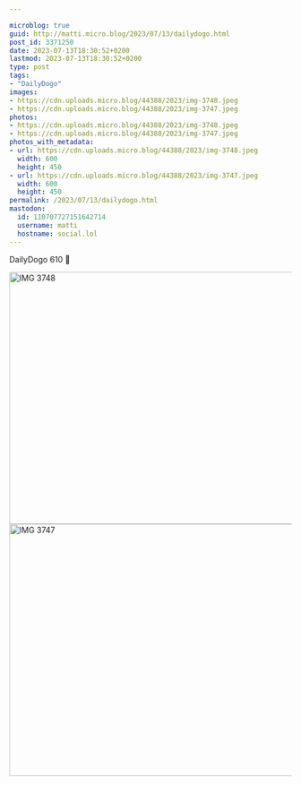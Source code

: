 ```yaml
---

microblog: true
guid: http://matti.micro.blog/2023/07/13/dailydogo.html
post_id: 3371250
date: 2023-07-13T18:30:52+0200
lastmod: 2023-07-13T18:30:52+0200
type: post
tags:
- "DailyDogo"
images:
- https://cdn.uploads.micro.blog/44388/2023/img-3748.jpeg
- https://cdn.uploads.micro.blog/44388/2023/img-3747.jpeg
photos:
- https://cdn.uploads.micro.blog/44388/2023/img-3748.jpeg
- https://cdn.uploads.micro.blog/44388/2023/img-3747.jpeg
photos_with_metadata:
- url: https://cdn.uploads.micro.blog/44388/2023/img-3748.jpeg
  width: 600
  height: 450
- url: https://cdn.uploads.micro.blog/44388/2023/img-3747.jpeg
  width: 600
  height: 450
permalink: /2023/07/13/dailydogo.html
mastodon:
  id: 110707727151642714
  username: matti
  hostname: social.lol
---
```

DailyDogo 610 🐶

<img src="/media/uploads/2023/img-3748.jpeg" alt="IMG 3748" title="IMG_3748.jpeg" border="0" width="600" height="450" />

<img src="/media/uploads/2023/img-3747.jpeg" alt="IMG 3747" title="IMG_3747.jpeg" border="0" width="600" height="450" />
